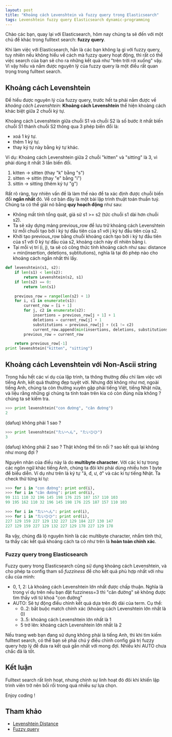 ```yaml
---
layout: post
title: "Khoảng cách Levenshtein và fuzzy query trong Elasticsearch"
tags: Levenshtein fuzzy query Elasticsearch dynamic-programming
---
```

Chào các bạn, quay lại với Elasticsearch, hôm nay chúng ta sẽ đến với một chủ đề khác trong fulltext search: **fuzzy query**.

Khi làm việc với Elasticsearch, hẳn là các bạn không lạ gì với fuzzy query, tuy nhiên nếu không hiểu về cách mà fuzzy query hoạt động, thì rất có thể việc search của bạn sẽ cho ra những kết quả như "trên trời rơi xuống" vậy. Vì vậy hiểu và nắm được nguyên lý của fuzzy query là một điều rất quan trọng trong fulltext search.

## Khoảng cách Levenshtein
Để hiểu được nguyên lý của fuzzy query, trước hết ta phải nắm được về *khoảng cách Levenshtein*: **Khoảng cách Levenshtein** thể hiện khoảng cách khác biệt giữa 2 chuỗi ký tự. 

Khoảng cách Levenshtein giữa chuỗi S1 và chuỗi S2 là số bước ít nhất biến chuỗi S1 thành chuỗi S2 thông qua 3 phép biến đổi là:
- xoá 1 ký tự.
- thêm 1 ký tự.
- thay ký tự này bằng ký tự khác.

Ví dụ: Khoảng cách Levenshtein giữa 2 chuỗi "kitten" và "sitting" là 3, vì phải dùng ít nhất 3 lần biến đổi.
1. kitten -> sitten (thay "k" bằng "s")
2. sitten -> sittin (thay "e" bằng "i")
3. sittin -> sitting (thêm ký tự "g")

Rất rõ ràng, tuy nhiên vấn đề là làm thế nào để ta xác định được chuỗi biến đổi **ngắn nhất** đó. Về cơ bản đây là một bài lập trình thuật toán thuần tuý. Chúng ta có thể giải nó bằng **quy hoạch động** như sau:
- Không mất tính tổng quát, giả sử s1 >= s2 (tức chuỗi s1 dài hơn chuỗi s2).
- Ta sẽ xây dựng mảng previous_row để lưu trữ khoảng cách Levenshtein từ mỗi chuỗi tạo bởi i ký tự đầu tiên của s1 với j ký tự đầu tiên của s2.
- Khởi tạo previous_row bằng chuỗi khoảng cách tạo bởi i ký tự đầu tiên của s1 với 0 ký tự đầu của s2, khoảng cách này dĩ nhiên bằng i.
- Tại mỗi vị trí (i, j), ta sẽ có công thức tính khoảng cách như sau: distance = min(insertion, deletions, subtitutions), nghĩa là tại đó phép nào cho khoảng cách ngắn nhất thì lấy.

```py
def levenshtein(s1, s2):
    if len(s1) < len(s2):
        return Levenshtein(s2, s1)
    if len(s2) == 0:
        return len(s1)

    previous_row = range(len(s2) + 1)
    for i, c1 in enumerate(s1):
        current_row = [i + 1]
        for j, c2 in enumerate(s2):
            insertions = previous_row[j + 1] + 1 
            deletions = current_row[j] + 1       
            substitutions = previous_row[j] + (c1 != c2)
            current_row.append(min(insertions, deletions, substitutions))
        previous_row = current_row

    return previous_row[-1]
print levenshtein("kitten", "sitting")
```


## Khoảng cách Levenshtein với Non-Ascii string 
Trong hầu hết các ví dụ của lập trình, ta thông thường đều chỉ làm việc với tiếng Anh, kết quả thường đẹp tuyệt vời. Nhưng đời không như mơ, ngoài tiếng Anh, chúng ta còn thường xuyên gặp phải tiếng Việt, tiếng Nhật nữa, và liệu rằng những gì chúng ta tính toán trên kia có còn đúng nữa không ? chúng ta sẽ kiểm tra.
```py
>>> print levenshtein("con đường", "cân đường")
2 
```
(dafuq) không phải 1 sao ?
```py
>>> print levenshtein("たいへん", "たいひひ")
3
```
(dafuq) không phải 2 sao ?
Thật không thể tin nổi ? sao kết quả lại không như mong đợi ?

Nguyên nhân của điều này là do **multibyte character**. Với các kí tự trong các ngôn ngữ khác tiếng Anh, chúng ta đôi khi phải dùng nhiều hơn 1 byte để biểu diễn. Ví dụ như trên là ký tự "â, đ, ư, ờ" và các kí tự tiếng Nhật. Ta check thử từng kí tự:
```py
>>> for i in "con đường": print ord(i),
>>> for i in "cân đường": print ord(i),
99 111 110 32 196 145 198 176 225 187 157 110 103
99 195 162 110 32 196 145 198 176 225 187 157 110 103
```

```py
>>> for i in "たいへん": print ord(i),
>>> for i in "たいひひ": print ord(i),
227 129 159 227 129 132 227 129 184 227 130 147
227 129 159 227 129 132 227 129 178 227 129 178
```
Ra vậy, chúng đã lộ nguyên hình là các multibyte character, nhẩm tính thử, ta thấy các kết quả khoảng cách ta có như trên là **hoàn toàn chính xác**.

### Fuzzy query trong Elasticsearch
Fuzzy query trong Elasticsearch cũng sử dụng khoảng cách Levenshtein, và cho phép ta config tham số *fuzziness* để cho kết quả phù hợp nhất với nhu cầu của mình:
- 0, 1, 2: Là khoảng cách Levenshtein lớn nhất được chấp thuận. Nghĩa là trong ví dụ trên nếu bạn đặt fuzziness=3 thì "cân đường" sẽ không được tìm thấy với từ khoá "con đường"
- AUTO: Sẽ tự động điều chỉnh kết quả dựa trên độ dài của term. Cụ thể:
    - 0..2: bắt buộc match chính xác (khoảng cách Levenshtein lớn nhất là 0)
    - 3..5: khoảng cách Levenshtein lớn nhất là 1
    - 5 trở lên: khoảng cách Levenshtein lớn nhất là 2

Nếu trang web bạn đang sử dụng không phải là tiếng Anh, thì khi tìm kiếm fulltext search, có thể bạn sẽ phải chú ý điều chỉnh config giá trị fuzzy query hợp lý để đưa ra kết quả gần nhất với mong đợi. Nhiều khi AUTO chưa chắc đã là tốt.

## Kết luận
Fulltext search rất linh hoạt, nhưng chính sự linh hoạt đó đôi khi khiến lập trình viên trở nên bối rối trong quá nhiều sự lựa chọn.

Enjoy coding !

## Tham khảo
- [Levenshtein Distance](https://en.wikipedia.org/wiki/Levenshtein_distance)
- [Fuzzy query](https://www.elastic.co/guide/en/Elasticsearch/reference/current/common-options.html#fuzziness)